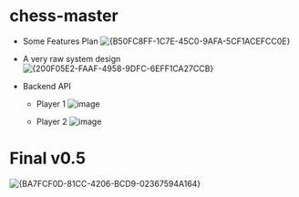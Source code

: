 # chess-master
- Some Features Plan
![{B50FC8FF-1C7E-45C0-9AFA-5CF1ACEFCC0E}](https://github.com/user-attachments/assets/2def2754-aee1-4a12-b976-a3286ae3844b)

- A very raw system design
![{200F05E2-FAAF-4958-9DFC-6EFF1CA27CCB}](https://github.com/user-attachments/assets/bf19abe3-2b45-405d-a40f-ca891b7aa550)

- Backend API
  - Player 1
![image](https://github.com/user-attachments/assets/0dfea82b-5098-4363-95a0-ee10c40f5fdc)

  - Player 2
![image](https://github.com/user-attachments/assets/efc1ff37-d1cb-4df6-9079-f2784fcb5630)

# Final v0.5
![{BA7FCF0D-81CC-4206-BCD9-02367594A164}](https://github.com/user-attachments/assets/93022d41-6264-4498-8db7-b61f1e7bc86f)
